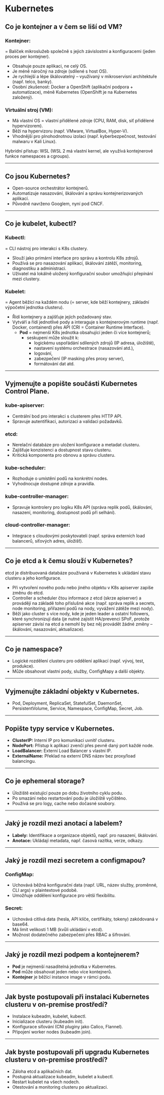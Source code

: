# Kubernetes

## Co je kontejner a v čem se liší od VM?
### Kontejner:
= Balíček mikroslužeb společně s jejich závislostmi a konfiguracemi (jeden proces per kontejner).
- Obsahuje pouze aplikaci, ne celý OS.
- Je méně náročný na zdroje (sdílené s host OS).
- Je rychlejší a lépe škálovatelný – využívaný v mikroservisní architektuře (např. telco, banky).
- Osobní zkušenost: Docker a OpenShift (aplikační podpora + automatizace), méně Kubernetes (OpenShift je na Kubernetes založený).

### Virtuální stroj (VM):
- Má vlastní OS = vlastní přidělené zdroje (CPU, RAM, disk, síť přidělené hypervizorem).
- Běží na hypervizoru (např. VMware, VirtualBox, Hyper-V).
- Vhodnější pro plnohodnotnou izolaci (např. kyberbezpečnost, testování malwaru v Kali Linux).

Hybridní přístup: WSL (WSL 2 má vlastní kernel, ale využívá kontejnerové funkce namespaces a cgroups).

---

## Co jsou Kubernetes?
- Open-source orchestrátor kontejnerů.
- Automatizuje nasazování, škálování a správu kontejnerizovaných aplikací.
- Původně navrženo Googlem, nyní pod CNCF.

---

## Co je kubelet, kubectl?
### Kubectl:
= CLI nástroj pro interakci s K8s clustery.
- Slouží jako primární interface pro správu a kontrolu K8s zdrojů.
- Používá se pro nasazování aplikací, škálování zátěží, monitoring, diagnostiku a administraci.
- Uživatel má lokálně uložený konfigurační soubor umožňující přepínání mezi clustery.

### Kubelet:
= Agent běžící na každém nodu (= server, kde běží kontejnery, základní výpočetní jednotka clusteru).
- Řídí kontejnery a zajišťuje jejich požadovaný stav.
- Vytváří a řídí jednotlivé pody a interaguje s kontejnerovým runtime (např. Docker, containerd) přes API (CRI = Container Runtime Interface).
    - **Pod** = nejmenší K8s jednotka obsahující jeden či více kontejnerů; 
        - seskupení může sloužit k:
            - logickému uspořádání sdílených zdrojů (IP adresa, úložiště), 
            - nastavení systému orchestrace (nasazování atd.),
            - logování,
            - zabezpečení (IP masking přes proxy server),
            - formátování dat atd.

---

## Vyjmenujte a popište součásti Kubernetes Control Plane.
### kube-apiserver:
- Centrální bod pro interakci s clusterem přes HTTP API.
- Spravuje autentifikaci, autorizaci a validaci požadavků.

### etcd:
- Nerelační databáze pro uložení konfigurace a metadat clusteru.
- Zajišťuje konzistenci a dostupnost stavu clusteru.
- Kritická komponenta pro obnovu a správu clusteru.

### kube-scheduler:
- Rozhoduje o umístění podů na konkrétní nodes.
- Vyhodnocuje dostupné zdroje a pravidla.

### kube-controller-manager:
- Spravuje kontrolery pro logiku K8s API (správa replik podů, škálování, nasazení, monitoring, dostupnost podů při selhání).

### cloud-controller-manager:
- Integrace s cloudovými poskytovateli (např. správa externích load balancerů, síťových adres, úložišť).

---

## Co je etcd a k čemu slouží v Kubernetes?  
etcd je distribuovaná databáze používaná v Kubernetes k ukládání stavu clusteru a jeho konfigurace.  
- Při vytvoření nového podu nebo jiného objektu v K8s apiserver zapíše změnu do etcd.  
- Controller a scheduler čtou informace z etcd (skrze apiserver) a provádějí na základě toho příslušné akce (např. správa replik a secrets, node monitoring, přiřazení podů na nody, vyvážení zátěže mezi nody).  
- Běží jako cluster s více nody, kde je jeden leader a ostatní followers, které synchronizují data (je nutné zajistit HA/prevenci SPoF, protože apiserver závísí na etcd a nemohl by bez něj provádět žádné změny – škálování, nasazování, aktualizace).  

---

## Co je namespace?
- Logické rozdělení clusteru pro oddělení aplikací (např. vývoj, test, produkce).
- Může obsahovat vlastní pody, služby, ConfigMapy a další objekty.

---

## Vyjmenujte základní objekty v Kubernetes.
- Pod, Deployment, ReplicaSet, StatefulSet, DaemonSet, PersistentVolume, Service, Namespace, ConfigMap, Secret, Job.

---

## Popište typy service v Kubernetes.
- **ClusterIP:** Interní IP pro komunikaci uvnitř clusteru.
- **NodePort:** Přístup k aplikaci zvenčí přes pevně daný port každé node.
- **LoadBalancer:** Externí Load Balancer s vlastní IP.
- **ExternalName:** Překlad na externí DNS název bez proxy/load balancingu.

---

## Co je ephemeral storage?
- Úložiště existující pouze po dobu životního cyklu podu.
- Po smazání nebo restartování podu je úložiště vyčištěno.
- Používá se pro logy, cache nebo dočasné soubory.

---

## Jaký je rozdíl mezi anotací a labelem?
- **Labely:** Identifikace a organizace objektů, např. pro nasazení, škálování.
- **Anotace:** Ukládají metadata, např. časová razítka, verze, odkazy.

---

## Jaký je rozdíl mezi secretem a configmapou?
### ConfigMap:
- Uchovává běžná konfigurační data (např. URL, název služby, proměnné, CLI args) v plaintextové podobě.
- Umožňuje oddělení konfigurace pro větší flexibilitu.

### Secret:
- Uchovává citlivá data (hesla, API klíče, certifikáty, tokeny) zakódovaná v base64.
- Má limit velikosti 1 MB (kvůli ukládání v etcd).
- Možnost dodatečného zabezpečení přes RBAC a šifrování.

---

## Jaký je rozdíl mezi podpem a kontejnerem?
- **Pod** je nejmenší nasaditelná jednotka v Kubernetes.
- **Pod** může obsahovat jeden nebo více kontejnerů.
- **Kontejner** je běžící instance image v rámci podu.

---

## Jak byste postupovali při instalaci Kubernetes clusteru v on-premise prostředí?
- Instalace kubeadm, kubelet, kubectl.
- Inicializace clusteru (kubeadm init).
- Konfigurace síťování (CNI pluginy jako Calico, Flannel).
- Připojení worker nodes (kubeadm join).

---

## Jak byste postupovali při upgradu Kubernetes clusteru v on-premise prostředí?
- Záloha etcd a aplikačních dat.
- Postupná aktualizace kubeadm, kubelet a kubectl.
- Restart kubelet na všech nodech.
- Otestování a monitoring clusteru po aktualizaci.